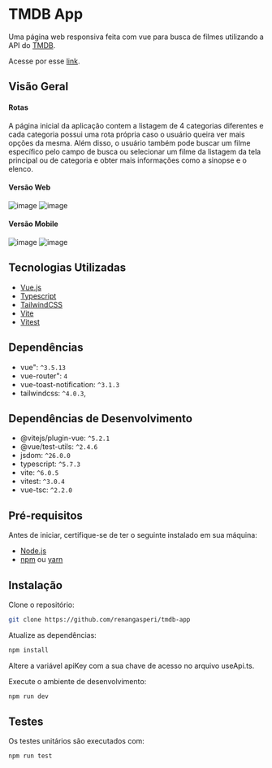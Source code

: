 # TMDB App

Uma página web responsiva feita com vue para busca de filmes utilizando a API do [TMDB](https://developer.themoviedb.org/).

Acesse por esse [link](https://tmdb-app-delta.vercel.app/).

## Visão Geral

#### Rotas

A página inicial da aplicação contem a listagem de 4 categorias diferentes e cada categoria possui uma rota própria caso o usuário queira ver mais opções da mesma. Além disso, o usuário também pode buscar um filme específico pelo campo de busca ou selecionar um filme da listagem da tela principal ou de categoria e obter mais informações como a sinopse e o elenco.

#### Versão Web

![image](https://github.com/user-attachments/assets/ef73bc16-58ae-4e57-9b2b-22a158e59fe8)
![image](https://github.com/user-attachments/assets/0519222c-3aae-42f2-924c-91e29478eef0)


#### Versão Mobile

![image](https://github.com/user-attachments/assets/c3a2add3-4c93-4bf8-be90-cf87456435c9)
![image](https://github.com/user-attachments/assets/670dd2b6-b0a2-4db3-823a-d76fadde2d8b)



## Tecnologias Utilizadas

- [Vue.js](https://vuejs.org/)
- [Typescript](https://www.typescriptlang.org/)
- [TailwindCSS](https://tailwindcss.com/)
- [Vite](https://vitejs.dev/)
- [Vitest](https://vitest.dev/)

## Dependências

- vue": `^3.5.13`
- vue-router": `4`
- vue-toast-notification: `^3.1.3`
- tailwindcss: `^4.0.3`,

## Dependências de Desenvolvimento

- @vitejs/plugin-vue: `^5.2.1`
- @vue/test-utils: `^2.4.6`
- jsdom: `^26.0.0`
- typescript: `^5.7.3`
- vite: `^6.0.5`
- vitest: `^3.0.4`
- vue-tsc: `^2.2.0`

## Pré-requisitos

Antes de iniciar, certifique-se de ter o seguinte instalado em sua máquina:

- [Node.js](https://nodejs.org/)
- [npm](https://www.npmjs.com/) ou [yarn](https://yarnpkg.com/)

## Instalação

Clone o repositório:

```bash
git clone https://github.com/renangasperi/tmdb-app
```

Atualize as dependências:

```bash
npm install
```

Altere a variável apiKey com a sua chave de acesso no arquivo useApi.ts.

Execute o ambiente de desenvolvimento:

```bash
npm run dev
```

## Testes

Os testes unitários são executados com:

```bash
npm run test
```
